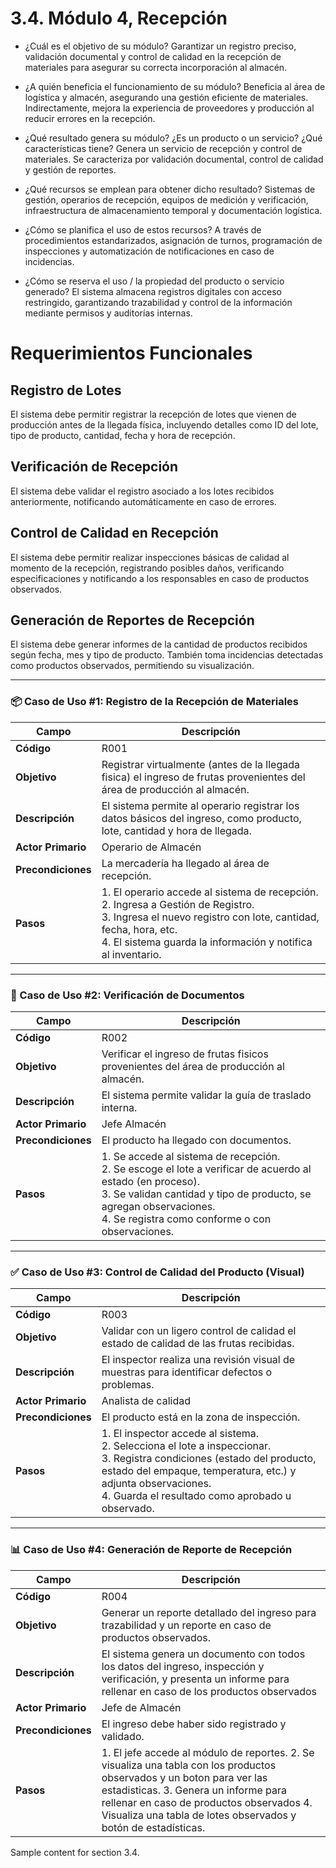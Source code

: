 # 3.4. Módulo 4, Recepción

- ¿Cuál es el objetivo de su módulo?
Garantizar un registro preciso, validación documental y control de calidad en la recepción de materiales para asegurar su correcta incorporación al almacén.

- ¿A quién beneficia el funcionamiento de su módulo?
Beneficia al área de logística y almacén, asegurando una gestión eficiente de materiales. Indirectamente, mejora la experiencia de proveedores y producción al reducir errores en la recepción.

- ¿Qué resultado genera su módulo? ¿Es un producto o un servicio? ¿Qué características tiene?
Genera un servicio de recepción y control de materiales. Se caracteriza por validación documental, control de calidad y gestión de reportes.

- ¿Qué recursos se emplean para obtener dicho resultado?
Sistemas de gestión, operarios de recepción, equipos de medición y verificación, infraestructura de almacenamiento temporal y documentación logística.

- ¿Cómo se planifica el uso de estos recursos?
A través de procedimientos estandarizados, asignación de turnos, programación de inspecciones y automatización de notificaciones en caso de incidencias.

- ¿Cómo se reserva el uso / la propiedad del producto o servicio generado?
El sistema almacena registros digitales con acceso restringido, garantizando trazabilidad y control de la información mediante permisos y auditorías internas.

# Requerimientos Funcionales

## Registro de Lotes  
El sistema debe permitir registrar la recepción de lotes que vienen de producción antes de la llegada física, incluyendo detalles como ID del lote, tipo de producto, cantidad, fecha y hora de recepción.

## Verificación de Recepción  
El sistema debe validar el registro asociado a los lotes recibidos anteriormente, notificando automáticamente en caso de errores.

## Control de Calidad en Recepción  
El sistema debe permitir realizar inspecciones básicas de calidad al momento de la recepción, registrando posibles daños, verificando especificaciones y notificando a los responsables en caso de productos observados.

## Generación de Reportes de Recepción  
El sistema debe generar informes de la cantidad de productos recibidos según fecha, mes y tipo de producto. También toma incidencias detectadas como productos observados, permitiendo su visualización.

---

### 📦 Caso de Uso #1: Registro de la Recepción de Materiales

| Campo              | Descripción                                                                 |
|--------------------|------------------------------------------------------------------------------|
| **Código**         | R001                                                                         |
| **Objetivo**       | Registrar virtualmente (antes de la llegada fisica) el ingreso de frutas provenientes del área de producción al almacén. |
| **Descripción**    | El sistema permite al operario registrar los datos básicos del ingreso, como producto, lote, cantidad y hora de llegada. |
| **Actor Primario** | Operario de Almacén                                                          |
| **Precondiciones** | La mercadería ha llegado al área de recepción.                               |
| **Pasos**          | 1. El operario accede al sistema de recepción.  <br>2. Ingresa a Gestión de Registro.  <br>3. Ingresa el nuevo registro con lote, cantidad, fecha, hora, etc.  <br>4. El sistema guarda la información y notifica al inventario. |

---

### 📄 Caso de Uso #2: Verificación de Documentos

| Campo              | Descripción                                                                 |
|--------------------|------------------------------------------------------------------------------|
| **Código**         | R002                                                                         |
| **Objetivo**       | Verificar el ingreso de frutas fisicos provenientes del área de producción al almacén. |
| **Descripción**    | El sistema permite validar la guía de traslado interna.                      |
| **Actor Primario** | Jefe Almacén                                                        |
| **Precondiciones** | El producto ha llegado con documentos.                                       |
| **Pasos**          | 1. Se accede al sistema de recepción.  <br>2. Se escoge el lote a verificar de acuerdo al estado (en proceso).  <br>3. Se validan cantidad y tipo de producto, se agregan observaciones.  <br>4. Se registra como conforme o con observaciones. |

---

### ✅ Caso de Uso #3: Control de Calidad del Producto (Visual)

| Campo              | Descripción                                                                 |
|--------------------|------------------------------------------------------------------------------|
| **Código**         | R003                                                                         |
| **Objetivo**       | Validar con un ligero control de calidad el estado de calidad de las frutas recibidas.           |
| **Descripción**    | El inspector realiza una revisión visual de muestras para identificar defectos o problemas. |
| **Actor Primario** | Analista de calidad                                                        |
| **Precondiciones** | El producto está en la zona de inspección.                                  |
| **Pasos**          | 1. El inspector accede al sistema.  <br>2. Selecciona el lote a inspeccionar.  <br>3. Registra condiciones (estado del producto, estado del empaque, temperatura, etc.) y adjunta observaciones.  <br>4. Guarda el resultado como aprobado u observado. |

---

### 📊 Caso de Uso #4: Generación de Reporte de Recepción

| Campo              | Descripción                                                                 |
|--------------------|------------------------------------------------------------------------------|
| **Código**         | R004                                                                         |
| **Objetivo**       | Generar un reporte detallado del ingreso para trazabilidad y un reporte en caso de productos observados.                 |
| **Descripción**    | El sistema genera un documento con todos los datos del ingreso, inspección y verificación, y presenta un informe para rellenar en caso de los productos observados |
| **Actor Primario** | Jefe de Almacén                                                              |
| **Precondiciones** | El ingreso debe haber sido registrado y validado.                           |
| **Pasos**          | 1. El jefe accede al módulo de reportes. 2. Se visualiza una tabla con los productos observados y un boton para ver las estadisticas. 3. Genera un informe para rellenar en caso de productos observados 4. Visualiza una tabla de lotes observados y botón de estadísticas.|



Sample content for section 3.4.
